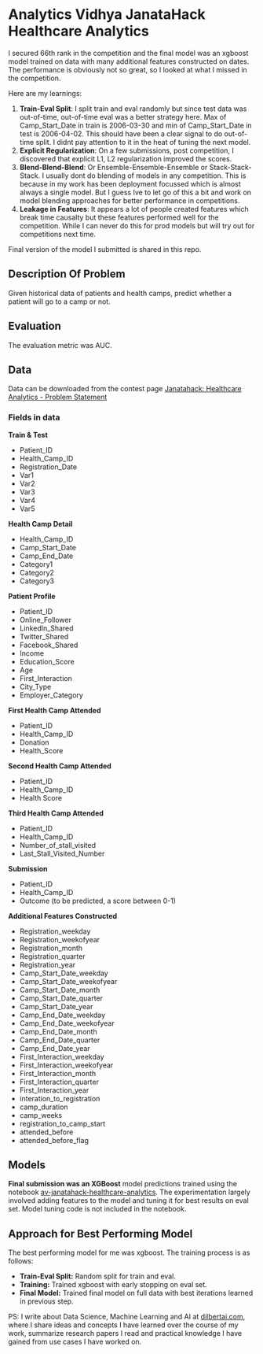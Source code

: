 # Analytics Vidhya JanataHack Healthcare Analytics

I secured 66th rank in the competition and the final model was an xgboost model trained on data with many additional features constructed on dates. The performance is obviously not so great, so I looked at what I missed in the competition. 

Here are my learnings:

1. **Train-Eval Split**: I split train and eval randomly but since test data was out-of-time, out-of-time eval was a better strategy here. Max of Camp_Start_Date in train is 2006-03-30 and min of Camp_Start_Date in test is 2006-04-02. This should have been a clear signal to do out-of-time split. I didnt pay attention to it in the heat of tuning the next model.
2. **Explicit Regularization**: On a few submissions, post competition, I discovered that explicit L1, L2 regularization improved the scores.
3. **Blend-Blend-Blend**: Or Ensemble-Ensemble-Ensemble or Stack-Stack-Stack. I usually dont do blending of models in any competition. This is because in my work has been deployment focussed which is almost always a single model. But I guess Ive to let go of this a bit and work on model blending approaches for better performance in competitions.
4. **Leakage in Features**: It appears a lot of people created features which break time causalty but these features performed well for the competition. While I can never do this for prod models but will try out for competitions next time.

Final version of the model I submitted is shared in this repo. 


## Description Of Problem
Given historical data of patients and health camps, predict whether a patient will go to a camp or not.


## Evaluation
The evaluation metric was AUC.


## Data
Data can be downloaded from the contest page [Janatahack: Healthcare Analytics - Problem Statement](https://datahack.analyticsvidhya.com/contest/janatahack-healthcare-analytics/#LeaderBoard)


### Fields in data

**Train & Test**
- Patient_ID
- Health_Camp_ID
- Registration_Date
- Var1
- Var2
- Var3
- Var4
- Var5


**Health Camp Detail**
- Health_Camp_ID
- Camp_Start_Date
- Camp_End_Date
- Category1
- Category2
- Category3


**Patient Profile**
- Patient_ID
- Online_Follower
- LinkedIn_Shared
- Twitter_Shared
- Facebook_Shared
- Income
- Education_Score
- Age
- First_Interaction
- City_Type
- Employer_Category


**First Health Camp Attended**
- Patient_ID
- Health_Camp_ID
- Donation
- Health_Score


**Second Health Camp Attended**
- Patient_ID
- Health_Camp_ID
- Health Score


**Third Health Camp Attended**
- Patient_ID
- Health_Camp_ID
- Number_of_stall_visited
- Last_Stall_Visited_Number


**Submission**
- Patient_ID
- Health_Camp_ID
- Outcome (to be predicted, a score between 0-1)


**Additional Features Constructed**
- Registration_weekday
- Registration_weekofyear
- Registration_month
- Registration_quarter
- Registration_year
- Camp_Start_Date_weekday
- Camp_Start_Date_weekofyear
- Camp_Start_Date_month
- Camp_Start_Date_quarter
- Camp_Start_Date_year
- Camp_End_Date_weekday
- Camp_End_Date_weekofyear
- Camp_End_Date_month
- Camp_End_Date_quarter
- Camp_End_Date_year
- First_Interaction_weekday
- First_Interaction_weekofyear
- First_Interaction_month
- First_Interaction_quarter
- First_Interaction_year
- interation_to_registration
- camp_duration
- camp_weeks
- registration_to_camp_start
- attended_before
- attended_before_flag


## Models
**Final submission was an XGBoost** model predictions trained using the notebook [av-janatahack-healthcare-analytics](https://github.com/silpara/av-janatahack-healthcare-analytics/blob/master/xgb-av-janatahack-healthcare-analytics-final-submission.ipynb).
The experimentation largely involved adding features to the model and tuning it for best results on eval set. Model tuning code is not included in the notebook.


## Approach for Best Performing Model
The best performing model for me was xgboost. The training process is as follows:
- **Train-Eval Split:** Random split for train and eval.
- **Training:** Trained xgboost with early stopping on eval set.
- **Final Model:** Trained final model on full data with best iterations learned in previous step.



PS: I write about Data Science, Machine Learning and AI at [dilbertai.com](https://www.dilbertai.com), where I share ideas and concepts I have learned over the course of my work, summarize research papers I read and practical knowledge I have gained from use cases I have worked on.

